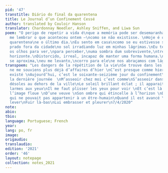 ```yaml
---
pid: '47'
transtitle: Diário do final da quarentena
title: Le Journal d’un Confinement Cessé
author: translated by Couloir Hanson
translator: Chardonnay Needler, Ashley Sniffen, and Liwa Sun
poem: "O perigo de repetir a vida é\nque a memória pode ser desemaranhada.\nNão consigo
  me lembrar o que aconteceu ontem —\ncomo se não existisse. \nHoje é o 76to dia de
  quarentena\ne o último dia.\nEu sento em casa\ncomo se eu estivesse sentado num
  prado fora da cidade\no sol irradiando luz em minhas lágrimas.\nEu tenho que apertar
  os olhos para ver,\npara perceber,\numa sombra dum sobrevivente,\ntremeluzente no
  horizonte.\nDistorcido, irreal, incapaz de manter uma forma humana.\nQuando ele
  se aproxima,\neu me levanto,\ncorro para ele\ne nos abraçamos com lágrimas compartilhadas."
transpoem: "Les dangers de la répétition de la vie\nSe trouve dans les souvenirs détachés.\nJe
  ne me souviens plus déjà d’affaires d’hier \nC’est presque comme hier n’a jamais
  existé \nAujourd’hui, c’est le soixante-seizième jour du confinement\nC’est aussi
  la dernière journée  \nM’asseoir chez moi c’est comme\nS’asseoir dans les régions
  désoles au dehors de la ville\nLe soleil brillant éclat ; il apparait que j’ai les
  larmes aux yeux\nIl me faut plisser les yeux pour voir \nEt c’est là où je vois
  l’image floue \nD’une veuve \nSon ombre qui étincelle à l’horizon \nDéformé, innocent,
  qui ne pouvait pas appartenir à un être-humain\nQuand il est avancé \nJ’ai pu me
  lever\nFuir là-bas\nLui embrasser et pleurer\n7/4/2020"
note: 
abio: 
tbio: 
language: Portuguese; French
year: 
lang: po, fr
image: 
origaudio: 
translaudio: 
edition: '2021'
order: '46'
layout: notepage
collection: notes_2021
---
```

